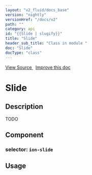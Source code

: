 ```yaml
---
layout: "v2_fluid/docs_base"
version: "nightly"
versionHref: "/docs/v2"
path: ""
category: api
id: "{{Slide | slugify}}"
title: "Slide"
header_sub_title: "Class in module "
doc: "Slide"
docType: "class"
---
```





<div class="improve-docs">
  <a href='http://github.com/driftyco/ionic2/tree/master/ionic/components/slides/slides.ts#L450'>
    View Source
  </a>
  &nbsp;
  <a href='http://github.com/driftyco/ionic2/edit/master/ionic/components/slides/slides.ts#L450'>
    Improve this doc
  </a>

  <!-- TODO(drewrygh, perrygovier): render this block in the correct location, markup identical to component docs -->

</div>




<h1 class="api-title">


Slide






</h1>






<h2>Description</h2>

<p>TODO</p>


<h2>Component</h2>
<h3>selector: <code>ion-slide</code></h3>
<h2>Usage</h2>



<!-- end content block -->


<!-- end body block -->



